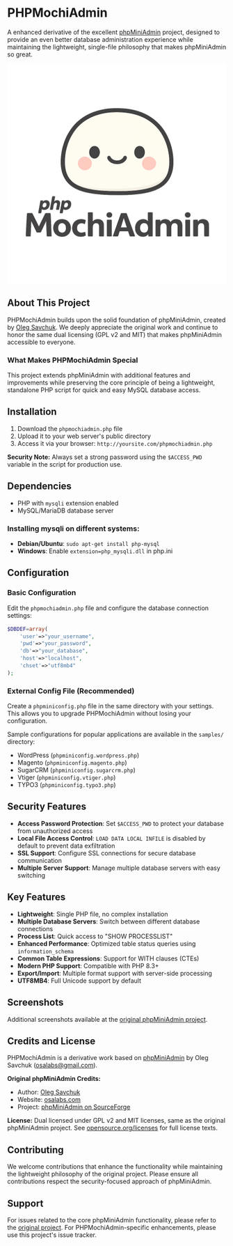 # PHPMochiAdmin

A enhanced derivative of the excellent [phpMiniAdmin](http://phpminiadmin.sourceforge.net/) project, designed to provide an even better database administration experience while maintaining the lightweight, single-file philosophy that makes phpMiniAdmin so great.

![Logo](assets/logo.png)

## About This Project

PHPMochiAdmin builds upon the solid foundation of phpMiniAdmin, created by [Oleg Savchuk](https://github.com/osalabs). We deeply appreciate the original work and continue to honor the same dual licensing (GPL v2 and MIT) that makes phpMiniAdmin accessible to everyone.

### What Makes PHPMochiAdmin Special

This project extends phpMiniAdmin with additional features and improvements while preserving the core principle of being a lightweight, standalone PHP script for quick and easy MySQL database access.

## Installation

1. Download the `phpmochiadmin.php` file
2. Upload it to your web server's public directory
3. Access it via your browser: `http://yoursite.com/phpmochiadmin.php`

**Security Note:** Always set a strong password using the `$ACCESS_PWD` variable in the script for production use.

## Dependencies

- PHP with `mysqli` extension enabled
- MySQL/MariaDB database server

### Installing mysqli on different systems:
- **Debian/Ubuntu**: `sudo apt-get install php-mysql`
- **Windows**: Enable `extension=php_mysqli.dll` in php.ini

## Configuration

### Basic Configuration
Edit the `phpmochiadmin.php` file and configure the database connection settings:

```php
$DBDEF=array(
    'user'=>"your_username",
    'pwd'=>"your_password", 
    'db'=>"your_database",
    'host'=>"localhost",
    'chset'=>"utf8mb4"
);
```

### External Config File (Recommended)
Create a `phpminiconfig.php` file in the same directory with your settings. This allows you to upgrade PHPMochiAdmin without losing your configuration.

Sample configurations for popular applications are available in the `samples/` directory:
- WordPress (`phpminiconfig.wordpress.php`)
- Magento (`phpminiconfig.magento.php`)
- SugarCRM (`phpminiconfig.sugarcrm.php`)
- Vtiger (`phpminiconfig.vtiger.php`)
- TYPO3 (`phpminiconfig.typo3.php`)

## Security Features

- **Access Password Protection**: Set `$ACCESS_PWD` to protect your database from unauthorized access
- **Local File Access Control**: `LOAD DATA LOCAL INFILE` is disabled by default to prevent data exfiltration
- **SSL Support**: Configure SSL connections for secure database communication
- **Multiple Server Support**: Manage multiple database servers with easy switching

## Key Features

- **Lightweight**: Single PHP file, no complex installation
- **Multiple Database Servers**: Switch between different database connections
- **Process List**: Quick access to "SHOW PROCESSLIST" 
- **Enhanced Performance**: Optimized table status queries using `information_schema`
- **Common Table Expressions**: Support for WITH clauses (CTEs)
- **Modern PHP Support**: Compatible with PHP 8.3+
- **Export/Import**: Multiple format support with server-side processing
- **UTF8MB4**: Full Unicode support by default

## Screenshots

Additional screenshots available at the [original phpMiniAdmin project](https://sourceforge.net/projects/phpminiadmin/#screenshots).

## Credits and License

PHPMochiAdmin is a derivative work based on [phpMiniAdmin](http://phpminiadmin.sourceforge.net/) by Oleg Savchuk (osalabs@gmail.com).

**Original phpMiniAdmin Credits:**
- Author: [Oleg Savchuk](https://github.com/osalabs)
- Website: [osalabs.com](http://osalabs.com)
- Project: [phpMiniAdmin on SourceForge](http://phpminiadmin.sourceforge.net/)

**License:** Dual licensed under GPL v2 and MIT licenses, same as the original phpMiniAdmin project. See [opensource.org/licenses](http://opensource.org/licenses/) for full license texts.

## Contributing

We welcome contributions that enhance the functionality while maintaining the lightweight philosophy of the original project. Please ensure all contributions respect the security-focused approach of phpMiniAdmin.

## Support

For issues related to the core phpMiniAdmin functionality, please refer to the [original project](https://github.com/osalabs/phpminiadmin). For PHPMochiAdmin-specific enhancements, please use this project's issue tracker.
